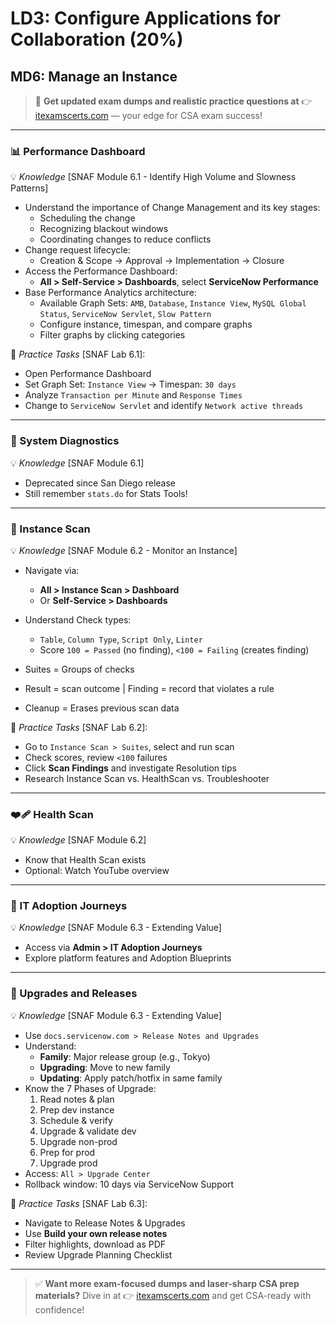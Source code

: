 # LD3: Configure Applications for Collaboration (20%)  
## MD6: Manage an Instance

> 📘 **Get updated exam dumps and realistic practice questions at** 👉 [itexamscerts.com](https://itexamscerts.com) — your edge for CSA exam success!

---

### 📊 Performance Dashboard  
💡 *Knowledge* [SNAF Module 6.1 - Identify High Volume and Slowness Patterns]  

- Understand the importance of Change Management and its key stages:
  - Scheduling the change  
  - Recognizing blackout windows  
  - Coordinating changes to reduce conflicts  
- Change request lifecycle:
  - Creation & Scope → Approval → Implementation → Closure  
- Access the Performance Dashboard:  
  - **All > Self-Service > Dashboards**, select **ServiceNow Performance**  
- Base Performance Analytics architecture:
  - Available Graph Sets: `AMB`, `Database`, `Instance View`, `MySQL Global Status`, `ServiceNow Servlet`, `Slow Pattern`
  - Configure instance, timespan, and compare graphs  
  - Filter graphs by clicking categories  

📝 *Practice Tasks* [SNAF Lab 6.1]:  
- Open Performance Dashboard  
- Set Graph Set: `Instance View` → Timespan: `30 days`  
- Analyze `Transaction per Minute` and `Response Times`  
- Change to `ServiceNow Servlet` and identify `Network active threads`

---

### 🧪 System Diagnostics  
💡 *Knowledge* [SNAF Module 6.1]  

- Deprecated since San Diego release  
- Still remember `stats.do` for Stats Tools!

---

### 🧩 Instance Scan  
💡 *Knowledge* [SNAF Module 6.2 - Monitor an Instance]  

- Navigate via:  
  - **All > Instance Scan > Dashboard**  
  - Or **Self-Service > Dashboards**

- Understand Check types:  
  - `Table`, `Column Type`, `Script Only`, `Linter`  
  - Score `100 = Passed` (no finding), `<100 = Failing` (creates finding)

- Suites = Groups of checks  
- Result = scan outcome | Finding = record that violates a rule  
- Cleanup = Erases previous scan data

📝 *Practice Tasks* [SNAF Lab 6.2]:  
- Go to `Instance Scan > Suites`, select and run scan  
- Check scores, review `<100` failures  
- Click **Scan Findings** and investigate Resolution tips  
- Research Instance Scan vs. HealthScan vs. Troubleshooter

---

### ❤️‍🩹 Health Scan  
💡 *Knowledge* [SNAF Module 6.2]  

- Know that Health Scan exists  
- Optional: Watch YouTube overview

---

### 🌱 IT Adoption Journeys  
💡 *Knowledge* [SNAF Module 6.3 - Extending Value]  

- Access via **Admin > IT Adoption Journeys**  
- Explore platform features and Adoption Blueprints

---

### 🔄 Upgrades and Releases  
💡 *Knowledge* [SNAF Module 6.3 - Extending Value]  

- Use `docs.servicenow.com > Release Notes and Upgrades`  
- Understand:
  - **Family**: Major release group (e.g., Tokyo)  
  - **Upgrading**: Move to new family  
  - **Updating**: Apply patch/hotfix in same family  
- Know the 7 Phases of Upgrade:
  1. Read notes & plan
  2. Prep dev instance
  3. Schedule & verify
  4. Upgrade & validate dev
  5. Upgrade non-prod
  6. Prep for prod
  7. Upgrade prod  
- Access: `All > Upgrade Center`  
- Rollback window: 10 days via ServiceNow Support

📝 *Practice Tasks* [SNAF Lab 6.3]:  
- Navigate to Release Notes & Upgrades  
- Use **Build your own release notes**  
- Filter highlights, download as PDF  
- Review Upgrade Planning Checklist

---

> ✅ **Want more exam-focused dumps and laser-sharp CSA prep materials?** Dive in at 👉 [itexamscerts.com](https://itexamscerts.com) and get CSA-ready with confidence!


